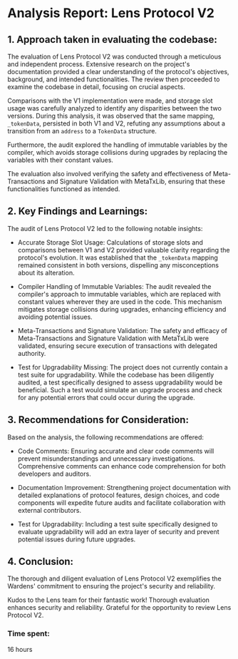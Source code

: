 # Analysis Report: Lens Protocol V2

## 1. Approach taken in evaluating the codebase:

The evaluation of Lens Protocol V2 was conducted through a meticulous and independent process. Extensive research on the project's documentation provided a clear understanding of the protocol's objectives, background, and intended functionalities. The review then proceeded to examine the codebase in detail, focusing on crucial aspects.

Comparisons with the V1 implementation were made, and storage slot usage was carefully analyzed to identify any disparities between the two versions. During this analysis, it was observed that the same mapping, `_tokenData`, persisted in both V1 and V2, refuting any assumptions about a transition from an `address` to a `TokenData` structure.

Furthermore, the audit explored the handling of immutable variables by the compiler, which avoids storage collisions during upgrades by replacing the variables with their constant values.

The evaluation also involved verifying the safety and effectiveness of Meta-Transactions and Signature Validation with MetaTxLib, ensuring that these functionalities functioned as intended.


## 2. Key Findings and Learnings:

The audit of Lens Protocol V2 led to the following notable insights:

- Accurate Storage Slot Usage: Calculations of storage slots and comparisons between V1 and V2 provided valuable clarity regarding the protocol's evolution. It was established that the `_tokenData` mapping remained consistent in both versions, dispelling any misconceptions about its alteration.

- Compiler Handling of Immutable Variables: The audit revealed the compiler's approach to immutable variables, which are replaced with constant values wherever they are used in the code. This mechanism mitigates storage collisions during upgrades, enhancing efficiency and avoiding potential issues.

- Meta-Transactions and Signature Validation: The safety and efficacy of Meta-Transactions and Signature Validation with MetaTxLib were validated, ensuring secure execution of transactions with delegated authority.

- Test for Upgradability Missing: The project does not currently contain a test suite for upgradability. While the codebase has been diligently audited, a test specifically designed to assess upgradability would be beneficial. Such a test would simulate an upgrade process and check for any potential errors that could occur during the upgrade.


## 3. Recommendations for Consideration:

Based on the analysis, the following recommendations are offered:

- Code Comments: Ensuring accurate and clear code comments will prevent misunderstandings and unnecessary investigations. Comprehensive comments can enhance code comprehension for both developers and auditors.

- Documentation Improvement: Strengthening project documentation with detailed explanations of protocol features, design choices, and code components will expedite future audits and facilitate collaboration with external contributors.

- Test for Upgradability: Including a test suite specifically designed to evaluate upgradability will add an extra layer of security and prevent potential issues during future upgrades.


## 4. Conclusion:

The thorough and diligent evaluation of Lens Protocol V2 exemplifies the Wardens' commitment to ensuring the project's security and reliability.

Kudos to the Lens team for their fantastic work! Thorough evaluation enhances security and reliability. Grateful for the opportunity to review Lens Protocol V2.

### Time spent:
16 hours